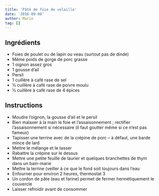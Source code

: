 ```yaml
---
title: 'Pâté de foie de volaille'
date: '2016-09-08'
author: Marin
tag: []
---
```

## Ingrédients
- Foies de poulet ou de lapin ou veau (surtout pas de dinde)
- Même poids de gorge de porc grasse
- 1 oignon assez gros
- 1 gousse d’ail
- Persil
- 1 cuillère à café rase de sel
- ½ cuillère à café rase de poivre moulu
- ½ cuillère à café rase de 4 épices

## Instructions
- Moudre l’oignon, la gousse d’ail et le persil
- Bien malaxer à la main le foie et l’assaisonnement ; rectifier l’assaisonnement si nécessaire (il faut goutter même si ce n’est pas fameux)
- Tapisser une terrine avec de la crépine de porc – à défaut, une barde mince de lard
- Mettre le mélange et le tasser
- Rabattre la crépine sur le dessus
- Mettre une petite feuille de laurier et quelques branchettes de thym dans un bain-marie
- Mettre la terrine (veiller à ce que le fond soit toujours dans l’eau
- Enfourner pour environ 2 heures, thermostat 3
- Un cordon de pâte (eau et farine) permet de fermer hermétiquement le couvercle
- Laisser refroidir avant de consommer

